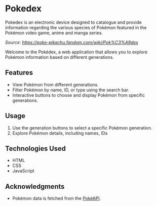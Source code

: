 # Pokedex

Pokedex is an electronic device designed to catalogue and provide information regarding the various species of Pokémon featured in the Pokémon video game, anime and manga series.

*Source: https://poke-pikachu.fandom.com/wiki/Pok%C3%A9dex*

Welcome to the Pokédex, a web application that allows you to explore Pokémon information based on different generations.

## Features

- View Pokémon from different generations.
- Filter Pokémon by name, ID, or type using the search bar.
- Interactive buttons to choose and display Pokémon from specific generations.

## Usage

1. Use the generation buttons to select a specific Pokémon generation.
2. Explore Pokémon details, including names, IDs

## Technologies Used
- HTML
- CSS
- JavaScript

## Acknowledgments

- Pokémon data is fetched from the [PokéAPI](https://pokeapi.co/).
